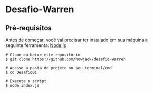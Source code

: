 # Desafio-Warren
## Pré-requisitos

Antes de começar, você vai precisar ter instalado em sua máquina a seguinte ferramenta:
[Node.js](https://nodejs.org/pt-br/)

```
# Clone ou baixe este repositório 
$ git clone https://github.com/howjack/desafio-warren

# Acesse a pasta do projeto no seu terminal/cmd
$ cd Desafio01

# Execute o script
$ node index.js
```
